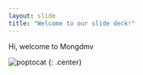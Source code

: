 ```yaml
---
layout: slide
title: "Welcome to our slide deck!"
---
```


Hi, welcome to Mongdmv

![poptocat](https://octodex.github.com/images/poptocat.png)
{: .center}
